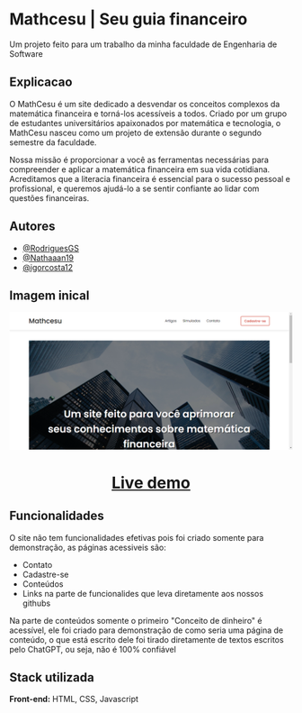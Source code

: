 # Mathcesu | Seu  guia financeiro

Um projeto feito para um trabalho da minha faculdade de Engenharia de Software


## Explicacao

O MathCesu é um site dedicado a desvendar os conceitos complexos da matemática financeira e torná-los acessíveis a todos. Criado por um grupo de estudantes universitários apaixonados por matemática e tecnologia, o MathCesu nasceu como um projeto de extensão durante o segundo semestre da faculdade.

Nossa missão é proporcionar a você as ferramentas necessárias para compreender e aplicar a matemática financeira em sua vida cotidiana. Acreditamos que a literacia financeira é essencial para o sucesso pessoal e profissional, e queremos ajudá-lo a se sentir confiante ao lidar com questões financeiras.

## Autores

- [@RodriguesGS](https://github.com/RodriguesGS)
- [@Nathaaan19](https://github.com/Nathaaan19)
- [@igorcosta12](https://github.com/igorcosta12)



## Imagem inical

![Alt text](img/siteImage/git-img.png)

<div align="center">
    <h1><a href="https://mathcesu.vercel.app/" target="_blank">Live demo</a></h1>
</div>

## Funcionalidades

O site não tem funcionalidades efetivas pois foi criado somente para demonstração, as páginas acessiveis são:
- Contato
- Cadastre-se
- Conteúdos
- Links na parte de funcionalides que leva diretamente aos nossos githubs

Na parte de conteúdos somente o primeiro "Conceito de dinheiro" é acessível, ele foi criado para demonstração de como seria uma página de conteúdo, o que está escrito dele foi tirado diretamente de textos escritos pelo ChatGPT, ou seja, não é 100% confiável


## Stack utilizada

**Front-end:** HTML, CSS, Javascript